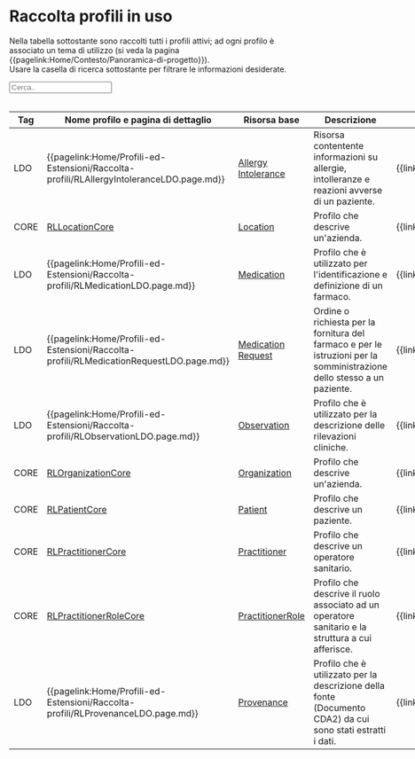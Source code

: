 <html>
  <head>
    <script src="https://ajax.googleapis.com/ajax/libs/jquery/3.6.0/jquery.min.js"></script>
    <script>
      $(document).ready(function () {
        $("#myInput").on("keyup", function () {
          var value = $(this).val().toLowerCase();
          $("#myTable tr").filter(function () {
            $(this).toggle($(this).text().toLowerCase().indexOf(value) > -1);
          });
        });
      });
    </script>
  </head>
  <body>
    <h1>Raccolta profili in uso</h1>
    <div>
      <p>
        Nella tabella sottostante sono raccolti tutti i profili attivi; ad ogni
        profilo è associato un tema di utilizzo (si veda la pagina
        {{pagelink:Home/Contesto/Panoramica-di-progetto}}).
        <br />
        Usare la casella di ricerca sottostante per filtrare le informazioni
        desiderate.
      </p>
      <input id="myInput" type="text" placeholder="Cerca.." />
    </div>
    <br />
    <table style="width: fit-content">
      <thead>
        <tr>
          <th>Tag</th>
          <th>Nome profilo e pagina di dettaglio</th>
          <th>Risorsa base</th>
          <th>Descrizione</th>
          <th>Link Simplifier</th>
        </tr>
      </thead>
      <tbody id="myTable">
        <tr>
          <td>LDO</td>
          <td>
            {{pagelink:Home/Profili-ed-Estensioni/Raccolta-profili/RLAllergyIntoleranceLDO.page.md}}
          </td>
          <td>
            <a href="https://hl7.org/fhir/R4/allergyintolerance.html">Allergy Intolerance</a>
          </td>
          <td>
            Risorsa contentente informazioni su allergie, intolleranze e reazioni avverse di un paziente. 
          </td>
          <td>
            {{link:https://fhir.siss.regione.lombardia.it/StructureDefinition/RLAllergyIntoleranceLDO}}
          </td>
        </tr>
        <tr>
          <td>CORE</td>
          <td>
            <a href=https://simplifier.net/guide/ig-core/Home/Profili-ed-Estensioni/Raccolta-profili/RLLocationCore.page.md?version=current>
            RLLocationCore
            </a>
          </td>
          <td>
            <a href="https://hl7.org/fhir/R4/location.html">Location</a>
          </td>
          <td>
             Profilo che descrive un'azienda.
          </td>
          <td>
            {{link:https://fhir.siss.regione.lombardia.it/StructureDefinition/RLLocationCore}}
          </td>
        </tr>
        <tr>
          <td>LDO</td>
          <td>
            {{pagelink:Home/Profili-ed-Estensioni/Raccolta-profili/RLMedicationLDO.page.md}}
          </td>
          <td>
            <a href="http://hl7.org/fhir/R4/medication.html">Medication</a>
          </td>
          <td>
            Profilo che è utilizzato per l'identificazione e definizione di un farmaco. 
          </td>
          <td>
            {{link:https://fhir.siss.regione.lombardia.it/StructureDefinition/RLMedicationLDO}}
          </td>
        </tr>
        <tr>
          <td>LDO</td>
          <td>
            {{pagelink:Home/Profili-ed-Estensioni/Raccolta-profili/RLMedicationRequestLDO.page.md}}
          </td>
          <td>
            <a href="https://hl7.org/fhir/R4/medicationrequest.html">Medication Request</a>
          </td>
          <td>
             Ordine o richiesta per la fornitura del farmaco e per le istruzioni per la somministrazione dello stesso a un paziente.
          </td>
          <td>
            {{link:https://fhir.siss.regione.lombardia.it/StructureDefinition/RLMedicationRequestLDO}}
          </td>
        </tr>
        <tr>
          <td>LDO</td>
          <td>
            {{pagelink:Home/Profili-ed-Estensioni/Raccolta-profili/RLObservationLDO.page.md}}
          </td>
          <td>
            <a href="https://hl7.org/fhir/R4/observation.html">Observation</a>
          </td>
          <td>
            Profilo che è utilizzato per la descrizione delle rilevazioni cliniche.
          </td>
          <td>
            {{link:https://fhir.siss.regione.lombardia.it/StructureDefinition/RLObservationLDO}}
          </td>
        </tr>
        <tr>
          <td>CORE</td>
          <td>
            <a href=https://simplifier.net/guide/ig-core/Home/Profili-ed-Estensioni/Raccolta-profili/RLOrganizationCore.page.md?version=current>
            RLOrganizationCore
            </a>
          </td>
          <td>
            <a href="https://hl7.org/fhir/R4/organization.html">Organization</a>
          </td>
          <td>
             Profilo che descrive un'azienda.
          </td>
          <td>
            {{link:https://fhir.siss.regione.lombardia.it/StructureDefinition/RLOrganizationCore}}
          </td>
        </tr>
        <tr>
          <td>CORE</td>
          <td>
            <a href=https://simplifier.net/guide/ig-core/Home/Profili-ed-Estensioni/Raccolta-profili/RLPatientCore.page.md?version=current>
            RLPatientCore
            </a>
          </td>
          <td>
            <a href="https://hl7.org/fhir/R4/patient.html">Patient</a>
          </td>
          <td>
             Profilo che descrive un paziente.
          </td>
          <td>
            {{link:https://fhir.siss.regione.lombardia.it/StructureDefinition/RLPatientCore}}
          </td>
        </tr>
        <tr>
          <td>CORE</td>
          <td>
            <a href=https://simplifier.net/guide/ig-core/Home/Profili-ed-Estensioni/Raccolta-profili/RLPractitionerCore.page.md?version=current>
            RLPractitionerCore
            </a>
          </td>
          <td>
            <a href="https://hl7.org/fhir/R4/practitioner.html">Practitioner</a>
          </td>
          <td>
             Profilo che descrive un operatore sanitario.
          </td>
          <td>
            {{link:https://fhir.siss.regione.lombardia.it/StructureDefinition/RLPractitionerCore}}
          </td>
        </tr>
        <tr>
          <td>CORE</td>
          <td>
            <a href=https://simplifier.net/guide/ig-core/Home/Profili-ed-Estensioni/Raccolta-profili/RLPractitionerRoleCore.page.md?version=current>
            RLPractitionerRoleCore
            </a>
          </td>
          <td>
            <a href="https://hl7.org/fhir/R4/practitionerrole.html">PractitionerRole</a>
          </td>
          <td>
             Profilo che descrive il ruolo associato ad un operatore sanitario e la struttura a cui afferisce.
          </td>
          <td>
            {{link:https://fhir.siss.regione.lombardia.it/StructureDefinition/RLPractitionerRoleCore}}
          </td>
        </tr>
        <tr>
          <td>LDO</td>
          <td>
            {{pagelink:Home/Profili-ed-Estensioni/Raccolta-profili/RLProvenanceLDO.page.md}}
          </td>
          <td>
            <a href="https://hl7.org/fhir/R4/provenance.html">Provenance</a>
          </td>
          <td>
            Profilo che è utilizzato per la descrizione della fonte (Documento CDA2) da cui sono stati estratti i dati.
          </td>
          <td>
            {{link:https://fhir.siss.regione.lombardia.it/StructureDefinition/RLProvenanceLDO}}
          </td>
        </tr>
      </tbody>
    </table>
  </body>
</html>
